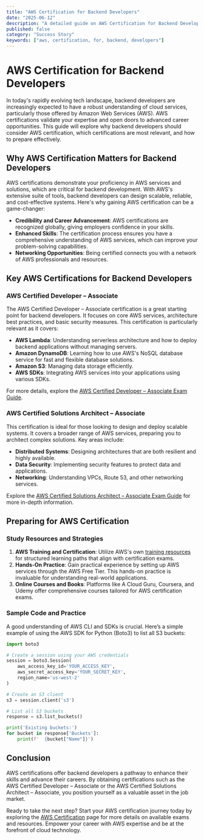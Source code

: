 ```yaml
---
title: "AWS Certification for Backend Developers"
date: "2025-06-12"
description: "A detailed guide on AWS Certification for Backend Developers"
published: false
category: "Success Story"
keywords: ["aws, certification, for, backend, developers"]
---
```


# AWS Certification for Backend Developers

In today's rapidly evolving tech landscape, backend developers are increasingly expected to have a robust understanding of cloud services, particularly those offered by Amazon Web Services (AWS). AWS certifications validate your expertise and open doors to advanced career opportunities. This guide will explore why backend developers should consider AWS certification, which certifications are most relevant, and how to prepare effectively.

## Why AWS Certification Matters for Backend Developers

AWS certifications demonstrate your proficiency in AWS services and solutions, which are critical for backend development. With AWS's extensive suite of tools, backend developers can design scalable, reliable, and cost-effective systems. Here's why gaining AWS certification can be a game-changer:

- **Credibility and Career Advancement**: AWS certifications are recognized globally, giving employers confidence in your skills.
- **Enhanced Skills**: The certification process ensures you have a comprehensive understanding of AWS services, which can improve your problem-solving capabilities.
- **Networking Opportunities**: Being certified connects you with a network of AWS professionals and resources.

## Key AWS Certifications for Backend Developers

### AWS Certified Developer – Associate

The AWS Certified Developer – Associate certification is a great starting point for backend developers. It focuses on core AWS services, architecture best practices, and basic security measures. This certification is particularly relevant as it covers:

- **AWS Lambda**: Understanding serverless architecture and how to deploy backend applications without managing servers.
- **Amazon DynamoDB**: Learning how to use AWS's NoSQL database service for fast and flexible database solutions.
- **Amazon S3**: Managing data storage efficiently.
- **AWS SDKs**: Integrating AWS services into your applications using various SDKs.

For more details, explore the [AWS Certified Developer – Associate Exam Guide](https://aws.amazon.com/certification/certified-developer-associate/).

### AWS Certified Solutions Architect – Associate

This certification is ideal for those looking to design and deploy scalable systems. It covers a broader range of AWS services, preparing you to architect complex solutions. Key areas include:

- **Distributed Systems**: Designing architectures that are both resilient and highly available.
- **Data Security**: Implementing security features to protect data and applications.
- **Networking**: Understanding VPCs, Route 53, and other networking services.

Explore the [AWS Certified Solutions Architect – Associate Exam Guide](https://aws.amazon.com/certification/certified-solutions-architect-associate/) for more in-depth information.

## Preparing for AWS Certification

### Study Resources and Strategies

1. **AWS Training and Certification**: Utilize AWS's own [training resources](https://aws.amazon.com/training/) for structured learning paths that align with certification exams.
2. **Hands-On Practice**: Gain practical experience by setting up AWS services through the AWS Free Tier. This hands-on practice is invaluable for understanding real-world applications.
3. **Online Courses and Books**: Platforms like A Cloud Guru, Coursera, and Udemy offer comprehensive courses tailored for AWS certification exams.

### Sample Code and Practice

A good understanding of AWS CLI and SDKs is crucial. Here’s a simple example of using the AWS SDK for Python (Boto3) to list all S3 buckets:

```python
import boto3

# Create a session using your AWS credentials
session = boto3.Session(
    aws_access_key_id='YOUR_ACCESS_KEY',
    aws_secret_access_key='YOUR_SECRET_KEY',
    region_name='us-west-2'
)

# Create an S3 client
s3 = session.client('s3')

# List all S3 buckets
response = s3.list_buckets()

print('Existing buckets:')
for bucket in response['Buckets']:
    print(f'  {bucket["Name"]}')
```

## Conclusion

AWS certifications offer backend developers a pathway to enhance their skills and advance their careers. By obtaining certifications such as the AWS Certified Developer – Associate or the AWS Certified Solutions Architect – Associate, you position yourself as a valuable asset in the job market. 

Ready to take the next step? Start your AWS certification journey today by exploring the [AWS Certification](https://aws.amazon.com/certification/) page for more details on available exams and resources. Empower your career with AWS expertise and be at the forefront of cloud technology.